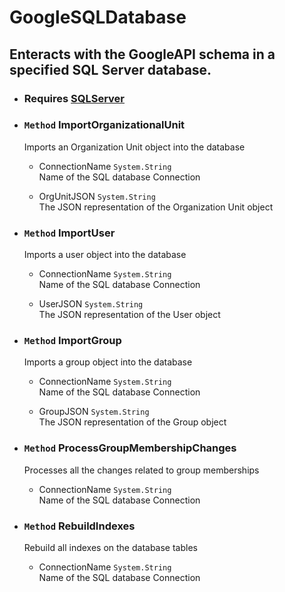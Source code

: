 # GoogleSQLDatabase
## Enteracts with the GoogleAPI schema in a specified SQL Server database.

- ### Requires [SQLServer](_Modules/SQLServer/README.md)  
- ### `Method` ImportOrganizationalUnit
    Imports an Organization Unit object into the database  
    - ConnectionName `System.String`  
        Name of the SQL database Connection

    - OrgUnitJSON `System.String`  
        The JSON representation of the Organization Unit object

- ### `Method` ImportUser
    Imports a user object into the database  
    - ConnectionName `System.String`  
        Name of the SQL database Connection

    - UserJSON `System.String`  
        The JSON representation of the User object

- ### `Method` ImportGroup
    Imports a group object into the database  
    - ConnectionName `System.String`  
        Name of the SQL database Connection

    - GroupJSON `System.String`  
        The JSON representation of the Group object

- ### `Method` ProcessGroupMembershipChanges
    Processes all the changes related to group memberships  
    - ConnectionName `System.String`  
        Name of the SQL database Connection

- ### `Method` RebuildIndexes
    Rebuild all indexes on the database tables  
    - ConnectionName `System.String`  
        Name of the SQL database Connection

